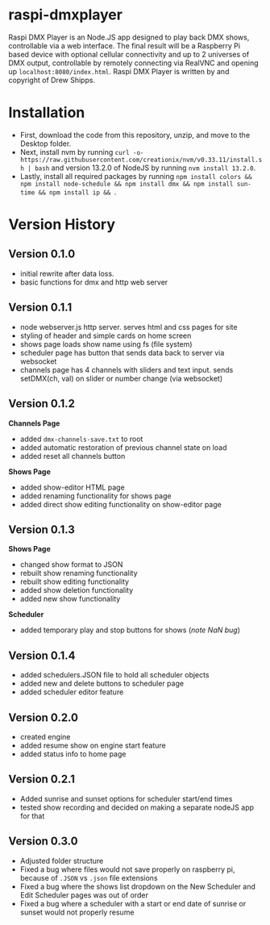# raspi-dmxplayer
Raspi DMX Player is an Node.JS app designed to play back DMX shows, controllable via a web interface. The final result will be a Raspberry Pi based device with optional cellular connectivity and up to 2 universes of DMX output, controllable by remotely connecting via RealVNC and opening up `localhost:8080/index.html`. Raspi DMX Player is written by and copyright of Drew Shipps.


# Installation
- First, download the code from this repository, unzip, and move to the Desktop folder.
- Next, install nvm by running `curl -o- https://raw.githubusercontent.com/creationix/nvm/v0.33.11/install.sh | bash` and version 13.2.0 of NodeJS by running `nvm install 13.2.0`.
- Lastly, install all required packages by running `npm install colors && npm install node-schedule && npm install dmx && npm install sun-time && npm install ip && `.


# Version History
## Version 0.1.0 
- initial rewrite after data loss. 
- basic functions for dmx and http web server

## Version 0.1.1 
- node webserver.js http server. serves html and css pages for site
- styling of header and simple cards on home screen
- shows page loads show name using fs (file system)
- scheduler page has button that sends data back to server via websocket
- channels page has 4 channels with sliders and text input. sends setDMX(ch, val) on slider or number change (via websocket)

## Version 0.1.2
**Channels Page**
- added `dmx-channels-save.txt` to root
- added automatic restoration of previous channel state on load
- added reset all channels button

**Shows Page**
- added show-editor HTML page
- added renaming functionality for shows page
- added direct show editing functionality on show-editor page

## Version 0.1.3
**Shows Page**
- changed show format to JSON
- rebuilt show renaming functionality
- rebuilt show editing functionality
- added show deletion functionality
- added new show functionality

**Scheduler**
- added temporary play and stop buttons for shows (*note NaN bug*)

## Version 0.1.4
- added schedulers.JSON file to hold all scheduler objects
- added new and delete buttons to scheduler page
- added scheduler editor feature

## Version 0.2.0
- created engine
- added resume show on engine start feature
- added status info to home page

## Version 0.2.1
- Added sunrise and sunset options for scheduler start/end times
- tested show recording and decided on making a separate nodeJS app for that

## Version 0.3.0
- Adjusted folder structure
- Fixed a bug where files would not save properly on raspberry pi, because of `.JSON` vs `.json` file extensions
- Fixed a bug where the shows list dropdown on the New Scheduler and Edit Scheduler pages was out of order
- Fixed a bug where a scheduler with a start or end date of sunrise or sunset would not properly resume
